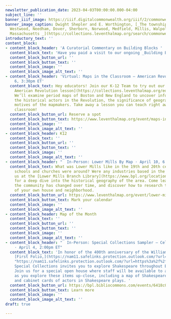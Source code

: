 ```yaml
---
newsletter_publication_date: 2023-04-03T00:00:00.000-04:00
subject_line: ''
banner_iiif_image: https://iiif.digitalcommonwealth.org/iiif/2/commonwealth:q524n3584/740,741,6451,3629/2000,/0/default.jpg
banner_image_caption: Dwight Shepler and E. Worthington, [_The townships of Dedham,
  Westwood, Needham, Dover, Sherborn, Norwood, Medfield, Millis, Walpole, Norfolk,
  Massachusetts _](https://collections.leventhalmap.org/search/commonwealth:q524n357v)(1934)
introductory_text: ''
content_block:
- content_block_header: 'A Curatorial Commentary on Building Blocks '
  content_block_text: 'Have you paid a visit to our ongoing _Building Blocks_ exhibition? '
  content_block_button_url: ''
  content_block_button_text: ''
  content_block_image: ''
  content_block_image_alt_text: ''
- content_block_header: 'Virtual: Maps in the Classroom – American Revolution · April
    6, 3:30pm ET'
  content_block_text: Hey educators! Join our K-12 Team to try out our [Mapping the
    American Revolution lesson](https://collections.leventhalmap.org/educators/curriculum-materials/138).
    We’ll examine period maps of Boston and New England to uncover information about
    the historical actors in the Revolution, the significance of geography, and the
    motives of the mapmakers. Take away a lesson you can teach right away in your
    classroom!
  content_block_button_url: Reserve a spot
  content_block_button_text: https://www.leventhalmap.org/event/maps-in-the-classroom-american-revolution/
  content_block_image: ''
  content_block_image_alt_text: ''
- content_block_header: K12
  content_block_text: ''
  content_block_button_url: ''
  content_block_button_text: ''
  content_block_image: ''
  content_block_image_alt_text: ''
- content_block_header: "  In-Person: Lower Mills By Map · April 10, 6:00pm ET"
  content_block_text: What was Lower Mills like in the 19th and 20th centuries? What
    schools and churches were around? Were any industries based in the area? Join
    us at the [Lower Mills Branch Library](https://www.bpl.org/locations/lower-mills/)
    for a deep dive into the historical geography of the area. Come learn about how
    the community has changed over time, and discover how to research the history
    of your own house and neighborhood.
  content_block_button_url: https://www.leventhalmap.org/event/lower-mills-by-map/
  content_block_button_text: Mark your calendar
  content_block_image: ''
  content_block_image_alt_text: ''
- content_block_header: Map of the Month
  content_block_text: ''
  content_block_button_url: ''
  content_block_button_text: ''
  content_block_image: ''
  content_block_image_alt_text: ''
- content_block_header: "  In-Person: Special Collections Sampler – Celebrate Shakespeare
    · April 4, 2:00pm ET"
  content_block_text: 'In honor of the 400th anniversary of the William Shakespeare’s
    [First Folio,](https://nam11.safelinks.protection.outlook.com/?url=https%3A%2F%2Fark.digitalcommonwealth.org%2Fark%3A%2F50959%2Fcv43pc026&data=05%7C01%7Ckmonahan%40bpl.org%7C8798ebebbb0a4e3694de08db2712ee3a%7Cfa735c71d7954c01b0ae09fa7415b2b1%7C0%7C0%7C638146734482755150%7CUnknown%7CTWFpbGZsb3d8eyJWIjoiMC4wLjAwMDAiLCJQIjoiV2luMzIiLCJBTiI6Ik1haWwiLCJXVCI6Mn0%3D%7C3000%7C%7C%7C&sdata=v2EKqC92JTdWdmujfDh50eBFblnNhV9duvukgG5EIaw%3D&reserved=0
    "https://nam11.safelinks.protection.outlook.com/?url=https%3a%2f%2fark.digitalcommonwealth.org%2fark%3a%2f50959%2fcv43pc026&data=05%7c01%7ckmonahan%40bpl.org%7c8798ebebbb0a4e3694de08db2712ee3a%7cfa735c71d7954c01b0ae09fa7415b2b1%7c0%7c0%7c638146734482755150%7cunknown%7ctwfpbgzsb3d8eyjwijoimc4wljawmdailcjqijoiv2lumziilcjbtii6ik1hawwilcjxvci6mn0%3d%7c3000%7c%7c%7c&sdata=v2ekqc92jtdwdmujfdh50ebfblnnhv9duvukgg5eiaw%3d&reserved=0")
    Special Collections invites you to explore Shakespeare throughout BPL collections!
    Join us for a special open house where staff will be available to answer questions
    as you explore these items up-close, including a map of Shakespeare’s birthplace
    and cabinet cards of actors in Shakespeare plays. '
  content_block_button_url: https://bpl.bibliocommons.com/events/6418c06c6ef7092800acf371
  content_block_button_text: Learn more
  content_block_image: ''
  content_block_image_alt_text: ''
draft: true

---
```

